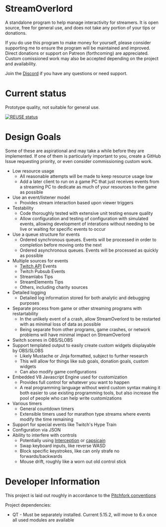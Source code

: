 <!--
SPDX-FileCopyrightText: 2020 Number6174

SPDX-License-Identifier: GPL-3.0-or-later
-->

# StreamOverlord

A standalone program to help manage interactivity for streamers. It is open source, free for general use, and does not take any portion of your tips or donations.

If you do use this program to make money for yourself, please consider supporting me to ensure the program will be maintained and improved. Direct donations or support on Patreon (forthcoming) are appreciated. Custom comissioned work may also be accepted depending on the project and availability.

Join the [Discord](https://discord.gg/MpN36Fnpf2) if you have any questions or need support.

# Current status
Prototype quality, not suitable for general use. 

[![REUSE status](https://api.reuse.software/badge/github.com/number6174/streamoverlord)](https://api.reuse.software/info/github.com/number6174/streamoverlord)


# Design Goals

Some of these are aspirational and may take a while before they are implemented. If one of them is particularly important to you, create a GitHub Issue requesting priority, or even consider commissioning custom work.

* Low resource usage
  * All reasonable attempts will be made to keep resource usage low
  * Add a later client to run on a game PC that just receives events from a streaming PC to dedicate as much of your resources to the game as possible
* Use an event/listener model
  * Provides stream interaction based upon viewer triggers
* Testability
  * Code thoroughly tested with extensive unit testing ensure quality
  * Allow configuration and testing of configuration with simulated events, allowing development of interations without needing to be live or waiting for specific events to occur
* Use a queue structure for events
  * Ordered synchronous queues. Events will be processed in order to completion before moving onto the next
  * Ordered asynchronous queues. Events will be processed as quickly as possible
* Multiple sources for events
  * [Twitch API](https://dev.twitch.tv/docs/api/) Events
  * Twitch Pubsub Events
  * Streamlabs Tips
  * StreamElements Tips
  * Others, including charity sources
* Detailed logging
  * Detailed log information stored for both analytic and debugging purposes
* Separate process from game or other streaming programs with restartability
  * In the unlikely event of a crash, allow StreamOverlord to be restarted with as minimal loss of data as possible
  * Being separate from other programs, game crashes, or network problems will have minimal impact on StreamOverlord
* Switch scenes in OBS/SLOBS
* Support templated output to easily create custom widgets displayable by OBS/SLOBS
  * Likely Mustache or Jinja formatted, subject to further research
  * This will allow for things like sub goals, donation goals, custom widgets
  * Can also modify game configurations
* Embedded V8 Javascript Engine used for customization
  * Provides full control for whatever you want to happen
  * A real programming language without weird custom syntax making it both easier to use existing programming tools, but also increase the pool of people who can help write customizations
* Various timers
  * General countdown timers
  * Extensible timers used for marathon type streams where events modify the time remaining
* Support for special events like Twitch's Hype Train
* Configuration via JSON
* Ability to interfere with controls
  * Potentially using [Interception](https://github.com/oblitum/Interception) or [capsicain](https://github.com/cajhin/capsicain)
  * Swap keyboard inputs, like reverse WASD
  * Block specific keystrokes, like can only strafe no forwards/backwards
  * Mouse drift, roughly like a worn out old control stick

# Developer Information

This project is laid out roughly in accordance to the [Pitchfork conventions](https://github.com/vector-of-bool/pitchfork)

Project dependencies:
* QT - Must be separately installed. Current 5.15.2, will move to 6.x once all used modules are available